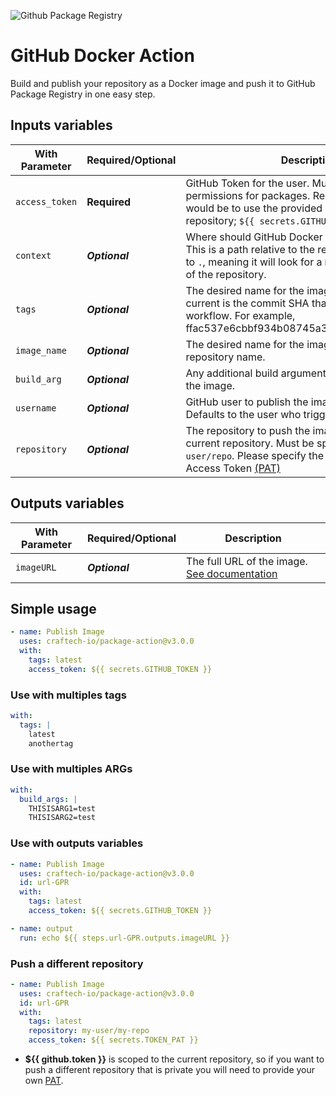 ![Github Package Registry](https://github.com/craftech-io/package-action/workflows/Github%20Package%20Registry/badge.svg)

# GitHub Docker Action

Build and publish your repository as a Docker image and push it to GitHub Package Registry in one easy step.

## Inputs variables

| With Parameter        | Required/Optional | Description |
| --------------------- | ----------------- | ------------|
| `access_token`        | **Required**     | GitHub Token for the user. Must have write permissions for packages. Recommended set up would be to use the provided GitHub Token for your repository; `${{ secrets.GITHUB_TOKEN }}`.
| `context`             | ***Optional***   | Where should GitHub Docker find the Dockerfile? This is a path relative to the repository root. Defaults to `.`, meaning it will look for a `Dockerfile` in the root of the repository.
| `tags`                | ***Optional***   | The desired name for the image tag. Defaults to current is the commit SHA that triggered the workflow. For example, ffac537e6cbbf934b08745a378932722df287a53.. 
| `image_name`          | ***Optional***   | The desired name for the image. Defaults to current repository name. 
| `build_arg`           | ***Optional***   | Any additional build arguments to use when building the image.
| `username`            | ***Optional***   | GitHub user to publish the image on behalf of. Defaults to the user who triggered the action to run. 
| `repository`          | ***Optional***   | The repository to push the image to. Defaults to current repository. Must be specified in format `user/repo`. Please specify the secret for Personal Access Token [(PAT)](https://help.github.com/es/github/authenticating-to-github/creating-a-personal-access-token-for-the-command-line) 

## Outputs variables

| With Parameter        | Required/Optional | Description |
| --------------------- | ----------------- | ------------|
| `imageURL`            | ***Optional***    | The full URL of the image. [See documentation](https://help.github.com/en/actions/reference/workflow-syntax-for-github-actions#jobsjobs_idoutputs)

## Simple usage

```yaml
- name: Publish Image
  uses: craftech-io/package-action@v3.0.0
  with:
    tags: latest
    access_token: ${{ secrets.GITHUB_TOKEN }}
```

### Use with multiples tags
```yaml
with:
  tags: |
    latest
    anothertag
```
### Use with multiples ARGs
```yaml
with:
  build_args: |
    THISISARG1=test
    THISISARG2=test
```
### Use with outputs variables

```yaml
- name: Publish Image
  uses: craftech-io/package-action@v3.0.0
  id: url-GPR 
  with:
    tags: latest
    access_token: ${{ secrets.GITHUB_TOKEN }}

- name: output
  run: echo ${{ steps.url-GPR.outputs.imageURL }}    
```

### Push a different repository
```yaml
- name: Publish Image
  uses: craftech-io/package-action@v3.0.0
  id: url-GPR 
  with:
    tags: latest
    repository: my-user/my-repo
    access_token: ${{ secrets.TOKEN_PAT }}

```
- **${{ github.token }}** is scoped to the current repository, so if you want to push a different repository that is private you will need to provide your own [PAT](https://help.github.com/es/github/authenticating-to-github/creating-a-personal-access-token-for-the-command-line).
